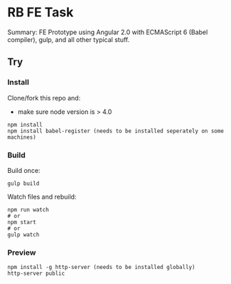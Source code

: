 # RB FE Task

Summary:
FE Prototype using Angular 2.0 with ECMAScript 6 (Babel compiler), gulp, and all other typical stuff.

## Try

### Install

Clone/fork this repo and:
- make sure node version is > 4.0

```
npm install
npm install babel-register (needs to be installed seperately on some machines)
```

### Build

Build once:

```
gulp build
```

Watch files and rebuild:

```
npm run watch
# or
npm start
# or
gulp watch
```

### Preview

```
npm install -g http-server (needs to be installed globally)
http-server public
```
